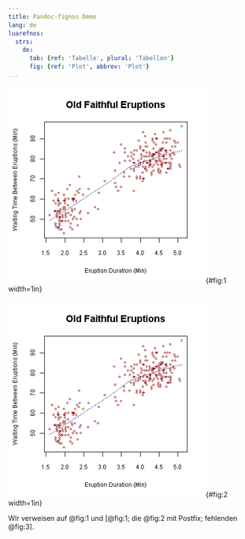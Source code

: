 ```yaml
---
title: Pandoc-fignos Demo
lang: de
luarefnos:
  strs:
    de:
      tab: {ref: 'Tabelle', plural: 'Tabellen'}
      fig: {ref: 'Plot', abbrev: 'Plot'}
...
```


![Plot eins](img/fig-1.png){#fig:1 width=1in}

![Plot zwei](img/fig-1.png){#fig:2 width=1in}

Wir verweisen auf @fig:1 und [@fig:1; die @fig:2 mit Postfix; fehlenden @fig:3].
